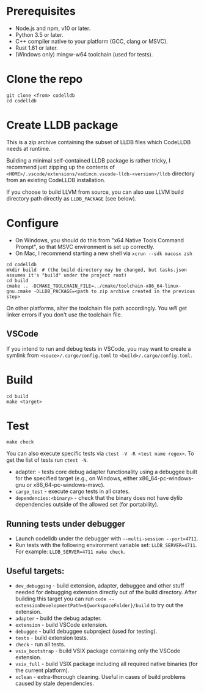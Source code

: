 # Prerequisites
- Node.js and npm, v10 or later.
- Python 3.5 or later.
- C++ compiler native to your platform (GCC, clang or MSVC).
- Rust 1.61 or later.
- (Windows only) mingw-w64 toolchain (used for tests).

# Clone the repo
```
git clone <from> codelldb
cd codelldb
```

# Create LLDB package

This is a zip archive containing the subset of LLDB files which CodeLLDB needs at runtime.

Building a minimal self-contained LLDB package is rather tricky, I recommend just zipping up the contents of
`<HOME>/.vscode/extensions/vadimcn.vscode-lldb-<version>/lldb` directory from an existing CodeLLDB installation.

If you choose to build LLVM from source, you can also use LLVM build directory path directly as `LLDB_PACKAGE` (see below).

# Configure

- On Windows, you should do this from "x64 Native Tools Command Prompt", so that MSVC environment is set up correctly.
- On Mac, I recommend starting a new shell via `xcrun --sdk macosx zsh`

```
cd codelldb
mkdir build  # (the build directory may be changed, but tasks.json assumes it's "build" under the project root)
cd build
cmake .. -DCMAKE_TOOLCHAIN_FILE=../cmake/toolchain-x86_64-linux-gnu.cmake -DLLDB_PACKAGE=<path to zip archive created in the previous step>
```
On other platforms, alter the toolchain file path accordingly.  You *will* get linker errors if you don't use the toolchain file.

## VSCode
If you intend to run and debug tests in VSCode, you may want to create a symlink from `<souce>/.cargo/config.toml`
to `<build>/.cargo/config.toml`.

# Build
```
cd build
make <target>
```

# Test
```
make check
```
You can also execute specific tests via `ctest -V -R <test name regex>`.  To get the list of tests run `ctest -N`.
- adapter:<debuggee target> - tests core debug adapter functionality using a debuggee built for the specified target
  (e.g., on Windows, either x86_64-pc-windows-gnu or x86_64-pc-windows-msvc).
- `cargo_test` - execute cargo tests in all crates.
- `dependencies:<binary>` - check that the binary does not have dylib dependencies outside of the allowed set (for portability).

## Running tests under debugger
- Launch codelldb under the debugger with `--multi-session --port=4711`.
- Run tests with the following environment variable set: `LLDB_SERVER=4711`.  For example: `LLDB_SERVER=4711 make check`.

## Useful targets:
- `dev_debugging` - build extension, adapter, debuggee and other stuff needed for debugging extension directly out of
   the build directory. After building this target you can run `code --extensionDevelopmentPath=${workspaceFolder}/build`
   to try out the extension.
- `adapter` - build the debug adapter.
- `extension` - build VSCode extension.
- `debuggee` - build debuggee subproject (used for testing).
- `tests` - build extension tests.
- `check` - run all tests.
- `vsix_bootstrap` - build VSIX package containing only the VSCode extension.
- `vsix_full` - build VSIX package including all required native binaries (for the current platform).
- `xclean` - extra-thorough cleaning.  Useful in cases of build problems caused by stale dependencies.
